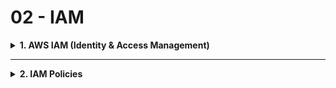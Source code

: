 # 02 - IAM 

<details>
<summary><strong>1. AWS IAM (Identity & Access Management)</strong></summary>

## 1. What is IAM?
- **Global AWS service** (not region-specific)
- Manages **users, groups, permissions**, and security policies
- **Root Account**:
  - Created automatically when AWS account is set up
  - **Only use for**: Initial setup (billing, security)
  - **Never use daily** or share credentials



## 2. Users & Groups

<img src="images/IAM.png" alt="IAM" width="600" height="150" /> 

### A. Users
- Represents a **person or service** (e.g., `Alice`, `Bob`)
- **Best Practice**:
  - One user = One person (no sharing)
  - Assign permissions via policies

### B. Groups
- **Purpose**: Organize users (e.g., `Developers`, `Operations`)
- **Rules**:
  - Groups **only contain users** (not other groups)
  - Users **can belong to multiple groups** (e.g., `Charles` in both `Developers` and `Audit Team`)
  - Users *don't need* to be in a group (but **not recommended**)

### C. Group-User Structure
| Group        | Users            | Notes                         |
|--------------|------------------|-------------------------------|
| Developers   | Alice, Bob, Charles | Developers need EC2 access   |
| Operations   | David, Edward     | Manages deployments           |
| Audit Team   | Charles, David    | Cross-team collaboration      |
| (No Group)   | Fred              | **Avoid this** - assign groups|

## 3. Permissions & Policies
### A. IAM Policies
- **JSON documents** defining permissions
- **Attached to**: Users, Groups, or Roles

### B. Example Policy
```json
{
  "Version": "2012-10-17",
  "Statement": [
    {
      "Effect": "Allow",
      "Action": "ec2:Describe*",       // Allows viewing EC2 instances
      "Resource": "*"                 // Applies to all resources
    },
    {
      "Effect": "Allow",
      "Action": "elasticloadbalancing:Describe*",           // View load balancers
      "Resource": "*"
    },
    {
      "Effect": "Allow",
      "Action": [                                        // CloudWatch permissions
        "cloudwatch:ListMetrics",
        "cloudwatch:GetMetricStatistics",
        "cloudwatch:Describe*"
      ],
      "Resource": "*"
    }
  ]
}
```
   - `Describe*` actions = read-only access
   - `Resource: "*"` = applies to all resources

### C. Key Concepts
- **Least Privilege Principle**: Grant only necessary permissions
- **Policy Structure**:
  - `Effect`: `Allow` or `Deny`
  - `Action`: Specific API calls (e.g., `ec2:Describe*`)
  - `Resource`: Which AWS resources apply (e.g., S3 bucket, EC2 instance).

## 4. Best Practices
1. **Never use root account** for daily tasks
2. **Use groups** to manage permissions at scale
3. **Regularly audit permissions** (remove unused access)
4. **Enable MFA** for all users
5. **Use IAM Roles** for AWS services

## Key Takeaways
✅ **Root Account**: Only for emergencies  
✅ **Users & Groups**: Organize by job function  
✅ **Policies**: JSON rules for granular control  
🚫 **Avoid**: Over-permissive policies (`"Action": "*"`)

</details>

---

<details>
<summary><strong>2. IAM Policies </strong></summary>

### User & Group Structure

<img src="images/IAM_Policies_inheritance.png" alt="IAM" width="600" height="300" /> 

### Groups and Their Members
| Group        | Members          | Policy Type       |
|--------------|------------------|-------------------|
| Developers   | Alice, Bob, Charles | Group Policy     |
| Operations   | David, Edward    | Group Policy      |
| Audit Team   | Charles, David   | Group Policy      |
| (Standalone) | Fred             | Inline Policy     |

## Key Concepts

### A. Policy Types
1. **Group Policies**:
   - Applied to all group members
   - Example: Developers policy → Alice, Bob, Charles
2. **Inline Policies**:
   - Attached directly to individual users
   - Example: Fred's custom policy
3. **Multiple Inheritance**:
   - Users get combined policies from all groups they belong to
   - Example: 
     - Charles: Developers + Audit Team policies
     - David: Operations + Audit Team policies

---

### B. IAM Policy Structure (Core Fields)

```json
{
  "Version": "2012-10-17",       // Required: Always use this version
  "Id": "S3-Account-Permissions", // Optional: Human-readable ID
  "Statement": [                 // Required: Permission blocks
    {
      "Sid": "1",                // Optional: Statement ID
      "Effect": "Allow",         // Required: Allow/Deny
      "Principal": {             // Required*: Who it applies to
        "AWS": ["arn:aws:iam::123456789012:root"] 
      },
      "Action": [                // Required: API actions
        "s3:GetObject",          // ◽ Read objects
        "s3:PutObject"           // ◽ Write objects
      ],
      "Resource": ["arn:aws:s3:::mybucket/*"] // Required: Target resources
    }
  ]
}
```

### Field Reference Table (For Quick Lookup)
| Field        | Req? | Example Value                      | Notes                          |
|--------------|------|------------------------------------|--------------------------------|
| **Version**  | Yes  | `"2012-10-17"`                    | Policy language version        |
| **Id**       | No   | `"S3-Account-Permissions"`        | Friendly name for the policy   |
| **Sid**      | No   | `"1"`                             | Statement identifier           |
| **Effect**   | Yes  | `"Allow"` or `"Deny"`             | Permission grant/block         |
| **Principal**| Yes* | `"AWS": ["arn:aws:iam::..."]`     | Applies to root/user/role      |
| **Action**   | Yes  | `["s3:GetObject"]`                | Specific API calls             |
| **Resource** | Yes  | `"arn:aws:s3:::mybucket/*"`       | Target AWS resources           |

## Key Takeaways (From Your Notes)
1. **Group Policies** → Apply to all members (e.g., Developers group → Alice/Bob/Charles)
2. **Inline Policies** → User-specific (e.g., Fred's custom policy)
3. **Multiple Inheritance** → Users get combined policies from all groups (Charles: Developers + Audit Team)
4. **Exam Focus**: Master `Effect`, `Action`, and `Resource` fields

</details>